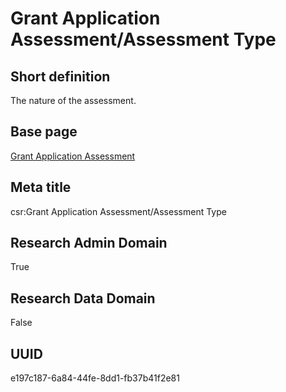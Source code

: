 # Grant Application Assessment/Assessment Type
## Short definition
The nature of the assessment.
## Base page
[Grant Application Assessment](https://github.com/EuroCRIS/CASRAI-Dictionairies/blob/main/Objects/Grant%20Application%20Assessment.md)
## Meta title
csr:Grant Application Assessment/Assessment Type
## Research Admin Domain
True
## Research Data Domain
False
## UUID
e197c187-6a84-44fe-8dd1-fb37b41f2e81

